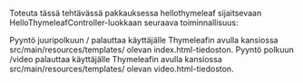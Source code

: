 Toteuta tässä tehtävässä pakkauksessa hellothymeleaf sijaitsevaan 
HelloThymeleafController-luokkaan seuraava toiminnallisuus:

Pyyntö juuripolkuun / palauttaa käyttäjälle Thymeleafin avulla kansiossa 
src/main/resources/templates/ olevan index.html-tiedoston.
Pyyntö polkuun /video palauttaa käyttäjälle Thymeleafin avulla kansiossa 
src/main/resources/templates/ olevan video.html-tiedoston.
